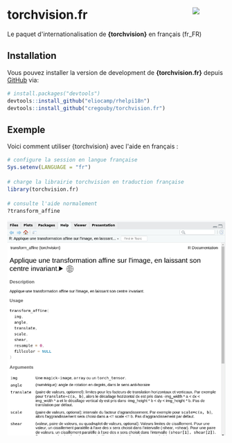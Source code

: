 # torchvision.fr <img src='https://torch.mlverse.org/css/images/hex/torchvision.png' align="right" style="width: 15%"/>

<!-- badges: start -->

<!-- badges: end -->

Le paquet d'internationalisation de **{torchvision}** en français (fr_FR)

## Installation

Vous pouvez installer la version de development de **{torchvision.fr}** depuis [GitHub](https://github.com/) via:

``` r
# install.packages("devtools")
devtools::install_github("eliocamp/rhelpi18n")
devtools::install_github("cregouby/torchvision.fr")
```

## Exemple

Voici comment utiliser {torchvision} avec l'aide en français :

``` r
# configure la session en langue française
Sys.setenv(LANGUAGE = "fr")

# charge la librairie torchvision en traduction française
library(torchvision.fr)

# consulte l'aide normalement
?transform_affine
```

![exemple de page de documentation en français dans l'onglet Help de RStudio](images/clipboard-2721924466.png)
